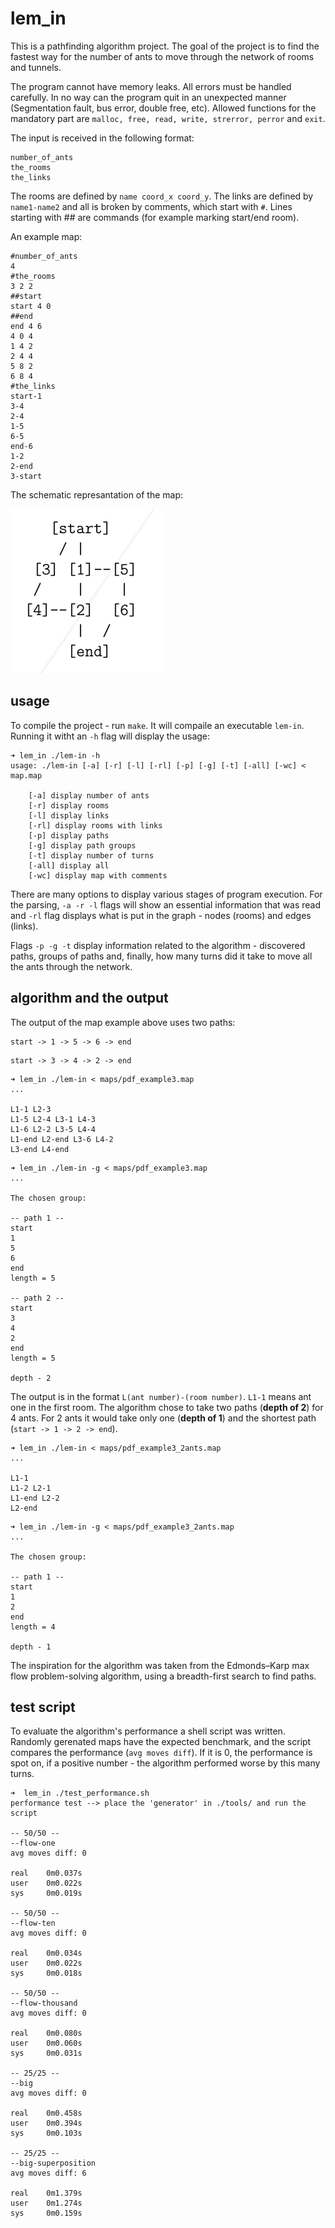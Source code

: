 # lem_in

This is a pathfinding algorithm project. The goal of the project is to find the fastest way for the number of ants to move through the network of rooms and tunnels.

The program cannot have memory leaks. All errors must be handled carefully. In no way can the program quit in an unexpected manner (Segmentation fault, bus error, double free, etc). Allowed functions for the mandatory part are ```malloc, free, read, write, strerror, perror``` and ```exit```.

The input is received in the following format:
```
number_of_ants
the_rooms
the_links
```
The rooms are defined by ```name coord_x coord_y```. The links are defined by ```name1-name2``` and all is broken by comments, which start with ```#```. Lines starting with ## are commands (for example marking start/end room).

An example map:
```
#number_of_ants
4
#the_rooms
3 2 2
##start
start 4 0
##end
end 4 6
4 0 4
1 4 2
2 4 4
5 8 2
6 8 4
#the_links
start-1
3-4
2-4
1-5
6-5
end-6
1-2
2-end
3-start
```

The schematic represantation of the map:

![map](https://github.com/sharvas/lem_in/raw/master/images/map.png)

## usage

To compile the project - run ```make```. It will compaile an executable ```lem-in```. Running it witht an ```-h``` flag will display the usage:
```
➜ lem_in ./lem-in -h
usage: ./lem-in [-a] [-r] [-l] [-rl] [-p] [-g] [-t] [-all] [-wc] < map.map

    [-a] display number of ants
    [-r] display rooms
    [-l] display links
    [-rl] display rooms with links
    [-p] display paths
    [-g] display path groups
    [-t] display number of turns
    [-all] display all
    [-wc] display map with comments
```

There are many options to display various stages of program execution. For the parsing, ```-a -r -l``` flags will show an essential information that was read and ```-rl``` flag displays what is put in the graph - nodes (rooms) and edges (links).

Flags ```-p -g -t``` display information related to the algorithm - discovered paths, groups of paths and, finally, how many turns did it take to move all the ants through the network.


## algorithm and the output

The output of the map example above uses two paths:
```
start -> 1 -> 5 -> 6 -> end
```
```
start -> 3 -> 4 -> 2 -> end
```
```
➜ lem_in ./lem-in < maps/pdf_example3.map
...

L1-1 L2-3
L1-5 L2-4 L3-1 L4-3
L1-6 L2-2 L3-5 L4-4
L1-end L2-end L3-6 L4-2
L3-end L4-end
```
```
➜ lem_in ./lem-in -g < maps/pdf_example3.map
...

The chosen group:

-- path 1 --
start
1
5
6
end
length = 5

-- path 2 --
start
3
4
2
end
length = 5

depth - 2
```

The output is in the format ```L(ant number)-(room number)```. ```L1-1``` means ant one in the first room. The algorithm chose to take two paths (**depth of 2**) for 4 ants. For 2 ants it would take only one (**depth of 1**) and the shortest path (```start -> 1 -> 2 -> end```).

```
➜ lem_in ./lem-in < maps/pdf_example3_2ants.map
...

L1-1
L1-2 L2-1
L1-end L2-2
L2-end
```

```
➜ lem_in ./lem-in -g < maps/pdf_example3_2ants.map
...

The chosen group:

-- path 1 --
start
1
2
end
length = 4

depth - 1
```

The inspiration for the algorithm was taken from the Edmonds–Karp max flow problem-solving algorithm, using a breadth-first search to find paths.

## test script

To evaluate the algorithm's performance a shell script was written. Randomly gerenated maps have the expected benchmark, and the script compares the performance (```avg moves diff```). If it is 0, the performance is spot on, if a positive number - the algorithm performed worse by this many turns.

```
➜  lem_in ./test_performance.sh
performance test --> place the 'generator' in ./tools/ and run the script

-- 50/50 --
--flow-one
avg moves diff: 0

real    0m0.037s
user    0m0.022s
sys     0m0.019s

-- 50/50 --
--flow-ten
avg moves diff: 0

real    0m0.034s
user    0m0.022s
sys     0m0.018s

-- 50/50 --
--flow-thousand
avg moves diff: 0

real    0m0.080s
user    0m0.060s
sys     0m0.031s

-- 25/25 --
--big
avg moves diff: 0

real    0m0.458s
user    0m0.394s
sys     0m0.103s

-- 25/25 --
--big-superposition
avg moves diff: 6

real    0m1.379s
user    0m1.274s
sys     0m0.159s
```

